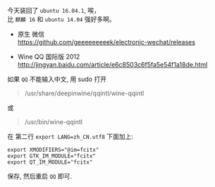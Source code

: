 今天装回了 `ubuntu 16.04.1`, 唉，  
比 `麒麟 16` 和 `ubuntu 14.04` 强好多啊。  

- 原生 微信  
https://github.com/geeeeeeeeek/electronic-wechat/releases  

- Wine QQ 国际版 2012  
http://jingyan.baidu.com/article/e6c8503c6f5fa5e54f1a18de.html  

如果 `QQ` 不能输入中文, 用 sudo 打开  
> /usr/share/deepinwine/qqintl/wine-qqintl  

或  

> /usr/bin/wine-qqintl  

在 第二行 `export LANG=zh_CN.utf8` 下面加上:
``` properties
export XMODIFIERS="@im=fcitx"
export GTK_IM_MODULE="fcitx"
export QT_IM_MODULE="fcitx"
```
保存, 然后重启 `QQ` 即可.
